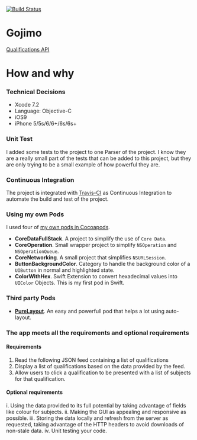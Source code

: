 [![Build Status](https://img.shields.io/travis/GabrielMassana/Gojimo-ObjC/master.svg?style=flat-square)](https://travis-ci.org/GabrielMassana/Gojimo-ObjC)

# Gojimo

[Qualifications API](https://api.gojimo.net/api/v4/qualifications)

# How and why

### Technical Decisions

 - Xcode 7.2
 - Language: Objective-C
 - iOS9
 - iPhone 5/5s/6/6+/6s/6s+
 
### Unit Test

I added some tests to the project to one Parser of the project. I know they are a really small part of the tests that can be added to this project, but they are only trying to be a small example of how powerful they are.

### Continuous Integration

The project is integrated with [Travis-CI](https://travis-ci.org/GabrielMassana/Gojimo-ObjC) as Continuous Integration to automate the build and test of the project.

### Using my own Pods

I used four of [my own pods in Cocoapods](https://cocoapods.org/owners/10374).   
   
- **CoreDataFullStack**. A project to simplify the use of `Core Data`.
- **CoreOperation**. Small wrapper project to simplify `NSOperation` and `NSOperationQueue`.
- **CoreNetworking**. A small project that simplifies `NSURLSession`.
- **ButtonBackgroundColor**. Category to handle the background color of a `UIButton` in normal and highlighted state.
- **ColorWithHex**. Swift Extension to convert hexadecimal values into `UIColor` Objects. This is my first pod in Swift.
	
### Third party Pods

- **[PureLayout](https://cocoapods.org/pods/PureLayout)**. An easy and powerfull pod that helps a lot using auto-layout.

### The app meets all the requirements and optional requirements

#### Requirements

1. Read the following JSON feed containing a list of qualifications
2. Display a list of qualifications based on the data provided by the feed.
3. Allow users to click a qualification to be presented with a list of subjects for that qualification.

#### Optional requirements

i. Using the data provided to its full potential by taking advantage of fields like colour for subjects.
ii. Making the GUI as appealing and responsive as possible.
iii. Storing the data locally and refresh from the server as requested, taking advantage of the HTTP headers to avoid downloads of non-stale data.
iv. Unit testing your code.
